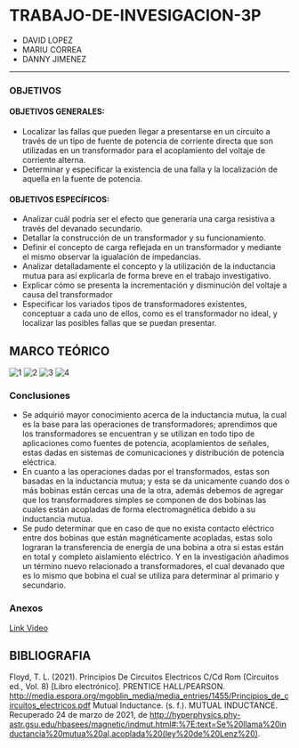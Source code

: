 # TRABAJO-DE-INVESIGACION-3P
- DAVID LOPEZ
- MARIU CORREA
- DANNY JIMENEZ



---------------------------------------------
### OBJETIVOS 

#### OBJETIVOS GENERALES:

-	Localizar las fallas que pueden llegar a presentarse en un circuito a través de un tipo de fuente de potencia de corriente directa que son utilizadas en un transformador para el acoplamiento del voltaje de corriente alterna.
-	Determinar y especificar la existencia de una falla y la localización de aquella en la fuente de potencia.

#### OBJETIVOS ESPECÍFICOS:

-	Analizar cuál podría ser el efecto que generaría una carga resistiva a través del devanado secundario.
-	Detallar la construcción de un transformador y su funcionamiento.
-	Definir el concepto de carga reflejada en un transformador y mediante el mismo observar la igualación de impedancias.
-	Analizar detalladamente el concepto y la utilización de la inductancia mutua para así explicarla de forma breve en el trabajo investigativo.
-	Explicar cómo se presenta la incrementación y disminución del voltaje a causa del transformador 
-	Especificar los variados tipos de transformadores existentes, conceptuar a cada uno de ellos, como es el transformador no ideal, y localizar las posibles fallas que se puedan presentar.


## MARCO TEÓRICO 

![1](https://user-images.githubusercontent.com/76136049/112404147-cf638900-8cdd-11eb-8c98-117b64244ddd.png)
![2](https://user-images.githubusercontent.com/76136049/112404152-d094b600-8cdd-11eb-8e9c-6ca658e75f64.png)
![3](https://user-images.githubusercontent.com/76136049/112404153-d094b600-8cdd-11eb-92d3-d9b3a2dfe0fd.png)
![4](https://user-images.githubusercontent.com/76136049/112404154-d094b600-8cdd-11eb-8bde-3087b650bb71.png)


### Conclusiones

-	Se adquirió mayor conocimiento acerca de la inductancia mutua, la cual es la base para las operaciones de transformadores; aprendimos que los transformadores se encuentran y se utilizan en todo tipo de aplicaciones como fuentes de potencia, acoplamientos de señales, estas dadas en sistemas de comunicaciones y distribución de potencia eléctrica.
-	En cuanto a las operaciones dadas por el transformados, estas son basadas en la inductancia mutua; y esta se da unicamente cuando dos o más bobinas están cercas una de la otra, además debemos de agregar que los transformadores simples se componen de dos bobinas las cuales están acopladas de forma electromagnética debido a su inductancia mutua.
-	Se pudo determinar que en caso de que no exista contacto eléctrico entre dos bobinas que están magnéticamente acopladas, estas solo lograran la transferencia de energía de una bobina a otra si estas están en total y completo aislamiento eléctrico. Y en la investigación añadimos un término nuevo relacionado a transformadores, el cual devanado que es lo mismo que bobina el cual se utiliza para determinar al primario y secundario.

### **Anexos**

[Link Video](https://youtu.be/nOkSgx55jtY)

## BIBLIOGRAFIA
Floyd, T. L. (2021). Principios De Circuitos Electricos C/Cd Rom (Circuitos ed., Vol. 8) [Libro electrónico]. PRENTICE HALL/PEARSON. http://media.espora.org/mgoblin_media/media_entries/1455/Principios_de_circuitos_electricos.pdf
Mutual Inductance. (s. f.). MUTUAL INDUCTANCE. Recuperado 24 de marzo de 2021, de http://hyperphysics.phy-astr.gsu.edu/hbasees/magnetic/indmut.html#:%7E:text=Se%20llama%20inductancia%20mutua%20al,acoplada%20(ley%20de%20Lenz%20).
